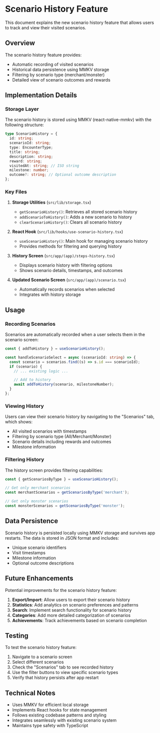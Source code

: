 # Scenario History Feature

This document explains the new scenario history feature that allows users to track and view their visited scenarios.

## Overview

The scenario history feature provides:

- Automatic recording of visited scenarios
- Historical data persistence using MMKV storage
- Filtering by scenario type (merchant/monster)
- Detailed view of scenario outcomes and rewards

## Implementation Details

### Storage Layer

The scenario history is stored using MMKV (react-native-mmkv) with the following structure:

```typescript
type ScenarioHistory = {
  id: string;
  scenarioId: string;
  type: EncounterType;
  title: string;
  description: string;
  reward: string;
  visitedAt: string; // ISO string
  milestone: number;
  outcome?: string; // Optional outcome description
};
```

### Key Files

1. **Storage Utilities** (`src/lib/storage.tsx`)

   - `getScenarioHistory()`: Retrieves all stored scenario history
   - `addScenarioToHistory()`: Adds a new scenario to history
   - `clearScenarioHistory()`: Clears all scenario history

2. **React Hook** (`src/lib/hooks/use-scenario-history.tsx`)

   - `useScenarioHistory()`: Main hook for managing scenario history
   - Provides methods for filtering and querying history

3. **History Screen** (`src/app/(app)/steps-history.tsx`)

   - Displays scenario history with filtering options
   - Shows scenario details, timestamps, and outcomes

4. **Updated Scenario Screen** (`src/app/(app)/scenario.tsx`)
   - Automatically records scenarios when selected
   - Integrates with history storage

## Usage

### Recording Scenarios

Scenarios are automatically recorded when a user selects them in the scenario screen:

```typescript
const { addToHistory } = useScenarioHistory();

const handleScenarioSelect = async (scenarioId: string) => {
  const scenario = scenarios.find((s) => s.id === scenarioId);
  if (scenario) {
    // ... existing logic ...

    // Add to history
    await addToHistory(scenario, milestoneNumber);
  }
};
```

### Viewing History

Users can view their scenario history by navigating to the "Scenarios" tab, which shows:

- All visited scenarios with timestamps
- Filtering by scenario type (All/Merchant/Monster)
- Scenario details including rewards and outcomes
- Milestone information

### Filtering History

The history screen provides filtering capabilities:

```typescript
const { getScenariosByType } = useScenarioHistory();

// Get only merchant scenarios
const merchantScenarios = getScenariosByType('merchant');

// Get only monster scenarios
const monsterScenarios = getScenariosByType('monster');
```

## Data Persistence

Scenario history is persisted locally using MMKV storage and survives app restarts. The data is stored in JSON format and includes:

- Unique scenario identifiers
- Visit timestamps
- Milestone information
- Optional outcome descriptions

## Future Enhancements

Potential improvements for the scenario history feature:

1. **Export/Import**: Allow users to export their scenario history
2. **Statistics**: Add analytics on scenario preferences and patterns
3. **Search**: Implement search functionality for scenario history
4. **Categories**: Add more detailed categorization of scenarios
5. **Achievements**: Track achievements based on scenario completion

## Testing

To test the scenario history feature:

1. Navigate to a scenario screen
2. Select different scenarios
3. Check the "Scenarios" tab to see recorded history
4. Use the filter buttons to view specific scenario types
5. Verify that history persists after app restart

## Technical Notes

- Uses MMKV for efficient local storage
- Implements React hooks for state management
- Follows existing codebase patterns and styling
- Integrates seamlessly with existing scenario system
- Maintains type safety with TypeScript
